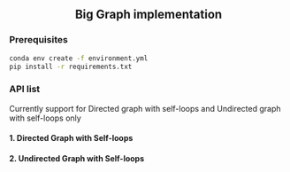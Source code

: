 <div align='center'>

## Big Graph implementation

</div>


### Prerequisites
```bash
conda env create -f environment.yml
pip install -r requirements.txt
```

### API list
Currently support for Directed graph with self-loops and Undirected graph with self-loops only
#### 1. Directed Graph with Self-loops


#### 2. Undirected Graph with Self-loops